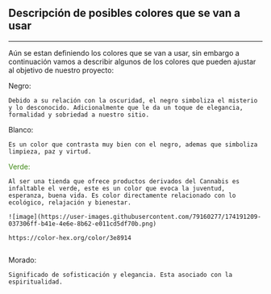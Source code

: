## Descripción de posibles colores que se van a usar
___

Aún se estan definiendo los colores que se van a usar, sin embargo a continuación vamos a describir algunos de los colores que pueden ajustar al objetivo de nuestro proyecto:

Negro:

```
Debido a su relación con la oscuridad, el negro simboliza el misterio y lo desconocido. Adicionalmente que le da un toque de elegancia, formalidad y sobriedad a nuestro sitio.
```

Blanco:

```
Es un color que contrasta muy bien con el negro, ademas que simboliza limpieza, paz y virtud.
```

<font color="#3e8914"> Verde: </font>

```
Al ser una tienda que ofrece productos derivados del Cannabis es infaltable el verde, este es un color que evoca la juventud, esperanza, buena vida. Es color directamente relacionado con lo ecológico, relajación y bienestar. 

![image](https://user-images.githubusercontent.com/79160277/174191209-037306ff-b41e-4e6e-8b62-e011cd5df70b.png)

https://color-hex.org/color/3e8914


```

Morado:

```
Significado de sofisticación y elegancia. Esta asociado con la espiritualidad. 
```

